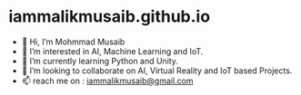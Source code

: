 # iammalikmusaib.github.io
- 👋 Hi, I’m Mohmmad Musaib
- 👀 I’m interested in AI, Machine Learning and IoT.
- 🌱 I’m currently learning Python and Unity.
- 💞️ I’m looking to collaborate on AI, Virtual Reality and IoT based Projects.
- 📫 reach me on : iammalikmusaib@gmail.com
<!---
iammusaib/iammusaib is a ✨ special ✨ repository because its `README.md` (this file) appears on your GitHub profile.
You can click the Preview link to take a look at your changes.
--->

